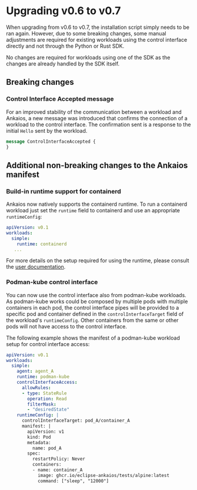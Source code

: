 # Upgrading v0.6 to v0.7

When upgrading from v0.6 to v0.7, the installation script simply needs to be ran again. However, due to some breaking changes, some manual adjustments are required for existing workloads using the control interface directly and not through the Python or Rust SDK.

No changes are required for workloads using one of the SDK as the changes are already handled by the  SDK itself.

## Breaking changes

### Control Interface Accepted message

For an improved stability of the communication between a workload and Ankaios, a new message was introduced that confirms the connection of a workload to the control interface. The confirmation sent is a response to the initial `Hello` sent by the workload.

```proto
message ControlInterfaceAccepted {
}
```

## Additional non-breaking changes to the Ankaios manifest

### Build-in runtime support for containerd

Ankaios now natively supports the containerd runtime. To run a containerd workload just set the `runtime` field to containerd and use an appropriate `runtimeConfig`:

```yaml
apiVersion: v0.1
workloads:
  simple:
    runtime: containerd
   ...
```

For more details on the setup required for using the runtime, please consult the [user documentation](https://eclipse-ankaios.github.io/ankaios/latest/usage/installation/#containerd).

### Podman-kube control interface

You can now use the control interface also from podman-kube workloads. As podman-kube works could be composed by multiple pods with multiple containers in each pod, the control interface pipes will be provided to a specific pod and container defined in the `controlInterfaceTarget` field of the workload's `runtimeConfig`. Other containers from the same or other pods will not have access to the control interface.

The following example shows the manifest of a podman-kube workload setup for control interface access:

```yaml
apiVersion: v0.1
workloads:
  simple:
    agent: agent_A
    runtime: podman-kube
    controlInterfaceAccess:
      allowRules:
      - type: StateRule
        operation: Read
        filterMask:
        - "desiredState"
    runtimeConfig: |
      controlInterfaceTarget: pod_A/container_A
      manifest: |
        apiVersion: v1
        kind: Pod
        metadata:
          name: pod_A
        spec:
          restartPolicy: Never
          containers:
          - name: container_A
            image: ghcr.io/eclipse-ankaios/tests/alpine:latest
            command: ["sleep", "12000"]
```
